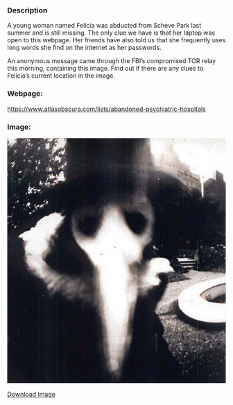 ### Description

A young woman named Felicia was abducted from Scheve Park last summer and is still missing. The only clue we have is that her laptop was open to this webpage. Her friends have also told us that she frequently uses long words she find on the internet as her passwords.

An anonymous message came through the FBI’s compromised TOR relay this morning, containing this image. Find out if there are any clues to Felicia’s current location in the image.

### Webpage:

https://www.atlasobscura.com/lists/abandoned-psychiatric-hospitals

### Image:

![Image](https://raw.githubusercontent.com/r4g1n-cajun/CTF-Writeups/master/NCSAM%20Hacktober%20CTF%202018/Steganography/Files/scary.jpg?token=AlLywODm0350RIDxcA52fTGqu-4HxsmPks5b2L2UwA%3D%3D)

[Download Image](https://github.com/r4g1n-cajun/CTF-Writeups/raw/master/NCSAM%20Hacktober%20CTF%202018/Steganography/Files/scary.jpg)
